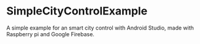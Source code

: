 # SimpleCityControlExample
A simple example for an smart city control with Android Studio, made with Raspberry pi and Google Firebase.
